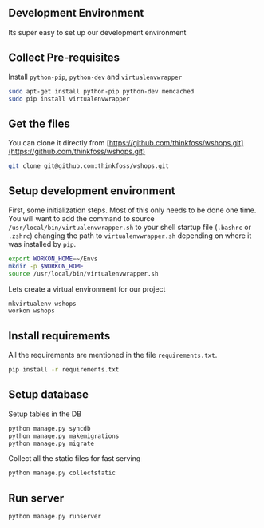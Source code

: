 ## Development Environment
Its super easy to set up our development environment

## Collect Pre-requisites
Install `python-pip`, `python-dev` and `virtualenvwrapper` 
```bash
sudo apt-get install python-pip python-dev memcached
sudo pip install virtualenvwrapper
```
## Get the files
You can clone it directly from [https://github.com/thinkfoss/wshops.git](https://github.com/thinkfoss/wshops.git)
```bash
git clone git@github.com:thinkfoss/wshops.git
```
## Setup development environment
First, some initialization steps. Most of this only needs to be done 
one time. You will want to add the command to source 
`/usr/local/bin/virtualenvwrapper.sh` to your shell startup file 
(`.bashrc` or `.zshrc`) changing the path to `virtualenvwrapper.sh` 
depending on where it was installed by `pip`.
```bash
export WORKON_HOME=~/Envs
mkdir -p $WORKON_HOME
source /usr/local/bin/virtualenvwrapper.sh
```
Lets create a virtual environment for our project
```bash
mkvirtualenv wshops
workon wshops
```
## Install requirements
All the requirements are mentioned in the file `requirements.txt`.
```bash
pip install -r requirements.txt
```

## Setup database
Setup tables in the DB
```bash
python manage.py syncdb
python manage.py makemigrations
python manage.py migrate
```
Collect all the static files for fast serving
```bash
python manage.py collectstatic
```
## Run server
```bash
python manage.py runserver
```

